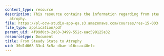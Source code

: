 ```yaml
---
content_type: resource
description: This resource contains the information regarding from steady state to
  atrophy.
file: https://ol-ocw-studio-app-qa.s3.amazonaws.com/courses/res-15-003-shaping-the-future-of-work-15-662x-spring-2016/30d1d66833c48c5adbaeb16ccac40efc_MITRES_15_003S16_atrophy.pdf
file_type: application/pdf
parent_uid: 4f99d0cb-2a63-3499-552c-eac598125a32
resourcetype: Document
title: From Steady State to Atrophy
uid: 30d1d668-33c4-8c5a-dbae-b16ccac40efc
---
```

